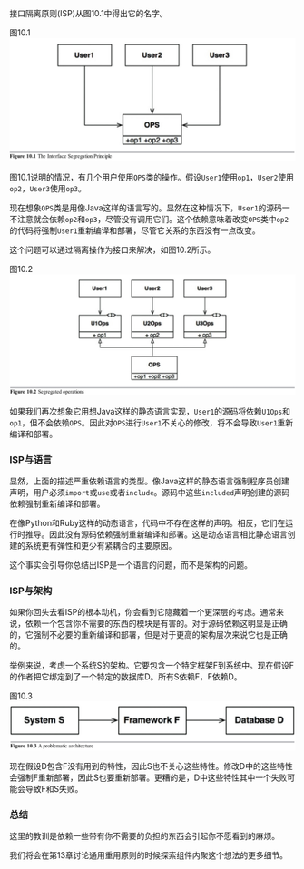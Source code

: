 接口隔离原则(ISP)从图10.1中得出它的名字。

图10.1
![](media/15424730355630.jpg)

图10.1说明的情况，有几个用户使用`OPS`类的操作。假设`User1`使用`op1`，`User2`使用`op2`，`User3`使用`op3`。

现在想象`OPS`类是用像Java这样的语言写的。显然在这种情况下，`User1`的源码一不注意就会依赖`op2`和`op3`，尽管没有调用它们。这个依赖意味着改变`OPS`类中`op2`的代码将强制`User1`重新编译和部署，尽管它关系的东西没有一点改变。

这个问题可以通过隔离操作为接口来解决，如图10.2所示。

图10.2
![](media/15424735180050.jpg)

如果我们再次想象它用想Java这样的静态语言实现，`User1`的源码将依赖`U1Ops`和`op1`，但不会依赖`OPS`。因此对`OPS`进行`User1`不关心的修改，将不会导致`User1`重新编译和部署。

### ISP与语言
显然，上面的描述严重依赖语言的类型。像Java这样的静态语言强制程序员创建声明，用户必须`import`或`use`或者`include`。源码中这些`included`声明创建的源码依赖强制重新编译和部署。

在像Python和Ruby这样的动态语言，代码中不存在这样的声明。相反，它们在运行时推导。因此没有源码依赖强制重新编译和部署。这是动态语言相比静态语言创建的系统更有弹性和更少有紧耦合的主要原因。

这个事实会引导你总结出ISP是一个语言的问题，而不是架构的问题。

### ISP与架构
如果你回头去看ISP的根本动机，你会看到它隐藏着一个更深层的考虑。通常来说，依赖一个包含你不需要的东西的模块是有害的。对于源码依赖这明显是正确的，它强制不必要的重新编译和部署，但是对于更高的架构层次来说它也是正确的。

举例来说，考虑一个系统S的架构。它要包含一个特定框架F到系统中。现在假设F的作者把它绑定到了一个特定的数据库D。所有S依赖F，F依赖D。

图10.3
![](media/15430830279674.jpg)

现在假设D包含F没有用到的特性，因此S也不关心这些特性。修改D中的这些特性会强制F重新部署，因此S也要重新部署。更糟的是，D中这些特性其中一个失败可能会导致F和S失败。

### 总结
这里的教训是依赖一些带有你不需要的负担的东西会引起你不愿看到的麻烦。

我们将会在第13章讨论通用重用原则的时候探索组件内聚这个想法的更多细节。


